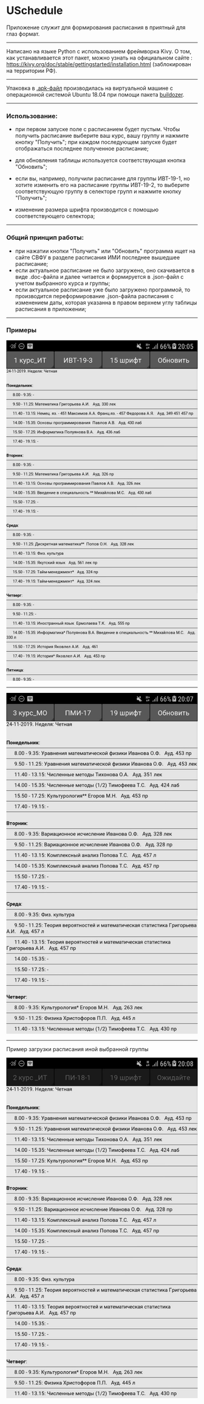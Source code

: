 # USchedule
Приложение служит для формирования расписания в приятный для глаз формат.

---
Написано на языке Python с использованием фреймворка Kivy. О том, как устанавливается этот пакет, можно узнать на официальном сайте : https://kivy.org/doc/stable/gettingstarted/installation.html (заблокирован на территории РФ).

---
Упаковка в [.apk-файл](https://drive.google.com/open?id=1rbRh1PIGq1qfzLs1zEgeQGJhI8MQsqES) производилась на виртуальной машине с операционной системой Ubuntu 18.04 при помощи пакета [buildozer](https://www.youtube.com/watch?v=IzKJgpJrrQU&list=PLlWXhlUMyoobAlP3mZ0_uuJagsDSg_5YT&index=2).

---
### Использование:
- при первом запуске поле с расписанием будет пустым. Чтобы получить расписание выберите ваш курс, вашу группу и нажмите кнопку "Получить"; при каждом последующем запуске будет отображаться последнее полученное расписание;

- для обновления таблицы используется соответствующая кнопка "Обновить";

- если вы, например, получили расписание для группы ИВТ-19-1, но хотите изменить его на расписание группы ИВТ-19-2, то выберите соответствующую группу в селекторе групп и нажмите кнопку "Получить";

- изменение размера шрифта производится с помощью соответствующего селектора;
---

### Общий принцип работы:
- при нажатии кнопки "Получить" или "Обновить" программа ищет на сайте СВФУ в разделе расписания ИМИ последнее вышедшее расписание;
- если актуальное расписание не было загружено, оно скачивается в виде .doc-файла и далее читается и формируется в .json-файл с учетом выбранного курса и группы;
- если актуальное расписание уже было загружено программой, то производится переформирование .json-файла расписания с изменением даты, которая указанна в правом верхнем углу таблицы расписания в приложении;
---

### Примеры
![first course example](./etc/example_course1.jpg)

---
![third course example](./etc/example_course3.jpg)

---
Пример загрузки расписания иной выбранной группы

![example of updating](./etc/example_updating.jpg)